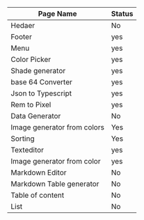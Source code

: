 | Page Name                   | Status |
| --------------------------- | ------ |
| Hedaer                      | No     |
| Footer                      | yes    |
| Menu                        | yes    |
| Color Picker                | yes    |
| Shade generator             | yes    |
| base 64 Converter           | yes    |
| Json to Typescript          | yes    |
| Rem to Pixel                | yes    |
| Data Generator              | No     |
| Image generator from colors | Yes    |
| Sorting                     | Yes    |
| Texteditor                  | yes    |
| Image generator from color  | yes    |
| Markdown Editor             | No     |
| Markdown Table generator    | No     |
| Table of content            | No     |
| List                        | No     |
